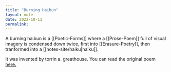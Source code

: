 ```yaml
---
title: "Burning Haibun"
layout: note
date: 2022-10-11
permalink:
---
```


A burning haibun is a [[Poetic-Forms]] where a [[Prose-Poem]] full of visual imagery is condensed down twice, first into
[[Erasure-Poetry]], then tranformed into a [[notes-site/haiku|haiku]]. 

It was invented by torrin a. greathouse. You can read the original poem [here. ](https://www.frontierpoetry.com/2017/06/16/poetry-burning-haibun-torrin-greathouse/) 